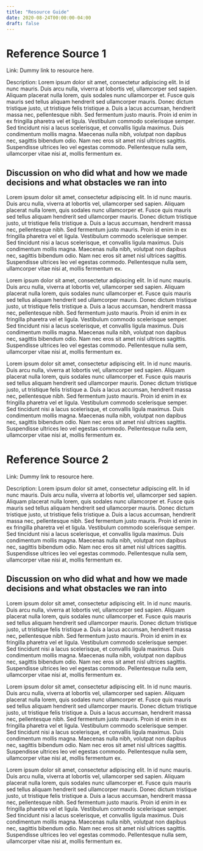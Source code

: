 ```yaml
---
title: "Resource Guide"
date: 2020-08-24T00:00:00-04:00
draft: false
---
```


Reference Source 1
==================
Link: Dummy link to resource here.

Description: Lorem ipsum dolor sit amet, consectetur adipiscing elit. In id nunc mauris. Duis arcu nulla, viverra at lobortis vel, ullamcorper sed sapien. Aliquam placerat nulla lorem, quis sodales nunc ullamcorper et. Fusce quis mauris sed tellus aliquam hendrerit sed ullamcorper mauris. Donec dictum tristique justo, ut tristique felis tristique a. Duis a lacus accumsan, hendrerit massa nec, pellentesque nibh. Sed fermentum justo mauris. Proin id enim in ex fringilla pharetra vel et ligula. Vestibulum commodo scelerisque semper. Sed tincidunt nisi a lacus scelerisque, et convallis ligula maximus. Duis condimentum mollis magna. Maecenas nulla nibh, volutpat non dapibus nec, sagittis bibendum odio. Nam nec eros sit amet nisl ultrices sagittis. Suspendisse ultrices leo vel egestas commodo. Pellentesque nulla sem, ullamcorper vitae nisi at, mollis fermentum ex.

Discussion on who did what and how we made decisions and what obstacles we ran into
-----------------------------------------------------------------------------------
Lorem ipsum dolor sit amet, consectetur adipiscing elit. In id nunc mauris. Duis arcu nulla, viverra at lobortis vel, ullamcorper sed sapien. Aliquam placerat nulla lorem, quis sodales nunc ullamcorper et. Fusce quis mauris sed tellus aliquam hendrerit sed ullamcorper mauris. Donec dictum tristique justo, ut tristique felis tristique a. Duis a lacus accumsan, hendrerit massa nec, pellentesque nibh. Sed fermentum justo mauris. Proin id enim in ex fringilla pharetra vel et ligula. Vestibulum commodo scelerisque semper. Sed tincidunt nisi a lacus scelerisque, et convallis ligula maximus. Duis condimentum mollis magna. Maecenas nulla nibh, volutpat non dapibus nec, sagittis bibendum odio. Nam nec eros sit amet nisl ultrices sagittis. Suspendisse ultrices leo vel egestas commodo. Pellentesque nulla sem, ullamcorper vitae nisi at, mollis fermentum ex.

Lorem ipsum dolor sit amet, consectetur adipiscing elit. In id nunc mauris. Duis arcu nulla, viverra at lobortis vel, ullamcorper sed sapien. Aliquam placerat nulla lorem, quis sodales nunc ullamcorper et. Fusce quis mauris sed tellus aliquam hendrerit sed ullamcorper mauris. Donec dictum tristique justo, ut tristique felis tristique a. Duis a lacus accumsan, hendrerit massa nec, pellentesque nibh. Sed fermentum justo mauris. Proin id enim in ex fringilla pharetra vel et ligula. Vestibulum commodo scelerisque semper. Sed tincidunt nisi a lacus scelerisque, et convallis ligula maximus. Duis condimentum mollis magna. Maecenas nulla nibh, volutpat non dapibus nec, sagittis bibendum odio. Nam nec eros sit amet nisl ultrices sagittis. Suspendisse ultrices leo vel egestas commodo. Pellentesque nulla sem, ullamcorper vitae nisi at, mollis fermentum ex.

Lorem ipsum dolor sit amet, consectetur adipiscing elit. In id nunc mauris. Duis arcu nulla, viverra at lobortis vel, ullamcorper sed sapien. Aliquam placerat nulla lorem, quis sodales nunc ullamcorper et. Fusce quis mauris sed tellus aliquam hendrerit sed ullamcorper mauris. Donec dictum tristique justo, ut tristique felis tristique a. Duis a lacus accumsan, hendrerit massa nec, pellentesque nibh. Sed fermentum justo mauris. Proin id enim in ex fringilla pharetra vel et ligula. Vestibulum commodo scelerisque semper. Sed tincidunt nisi a lacus scelerisque, et convallis ligula maximus. Duis condimentum mollis magna. Maecenas nulla nibh, volutpat non dapibus nec, sagittis bibendum odio. Nam nec eros sit amet nisl ultrices sagittis. Suspendisse ultrices leo vel egestas commodo. Pellentesque nulla sem, ullamcorper vitae nisi at, mollis fermentum ex.

Reference Source 2
==================
Link: Dummy link to resource here.

Description: Lorem ipsum dolor sit amet, consectetur adipiscing elit. In id nunc mauris. Duis arcu nulla, viverra at lobortis vel, ullamcorper sed sapien. Aliquam placerat nulla lorem, quis sodales nunc ullamcorper et. Fusce quis mauris sed tellus aliquam hendrerit sed ullamcorper mauris. Donec dictum tristique justo, ut tristique felis tristique a. Duis a lacus accumsan, hendrerit massa nec, pellentesque nibh. Sed fermentum justo mauris. Proin id enim in ex fringilla pharetra vel et ligula. Vestibulum commodo scelerisque semper. Sed tincidunt nisi a lacus scelerisque, et convallis ligula maximus. Duis condimentum mollis magna. Maecenas nulla nibh, volutpat non dapibus nec, sagittis bibendum odio. Nam nec eros sit amet nisl ultrices sagittis. Suspendisse ultrices leo vel egestas commodo. Pellentesque nulla sem, ullamcorper vitae nisi at, mollis fermentum ex.

Discussion on who did what and how we made decisions and what obstacles we ran into
-----------------------------------------------------------------------------------
Lorem ipsum dolor sit amet, consectetur adipiscing elit. In id nunc mauris. Duis arcu nulla, viverra at lobortis vel, ullamcorper sed sapien. Aliquam placerat nulla lorem, quis sodales nunc ullamcorper et. Fusce quis mauris sed tellus aliquam hendrerit sed ullamcorper mauris. Donec dictum tristique justo, ut tristique felis tristique a. Duis a lacus accumsan, hendrerit massa nec, pellentesque nibh. Sed fermentum justo mauris. Proin id enim in ex fringilla pharetra vel et ligula. Vestibulum commodo scelerisque semper. Sed tincidunt nisi a lacus scelerisque, et convallis ligula maximus. Duis condimentum mollis magna. Maecenas nulla nibh, volutpat non dapibus nec, sagittis bibendum odio. Nam nec eros sit amet nisl ultrices sagittis. Suspendisse ultrices leo vel egestas commodo. Pellentesque nulla sem, ullamcorper vitae nisi at, mollis fermentum ex.

Lorem ipsum dolor sit amet, consectetur adipiscing elit. In id nunc mauris. Duis arcu nulla, viverra at lobortis vel, ullamcorper sed sapien. Aliquam placerat nulla lorem, quis sodales nunc ullamcorper et. Fusce quis mauris sed tellus aliquam hendrerit sed ullamcorper mauris. Donec dictum tristique justo, ut tristique felis tristique a. Duis a lacus accumsan, hendrerit massa nec, pellentesque nibh. Sed fermentum justo mauris. Proin id enim in ex fringilla pharetra vel et ligula. Vestibulum commodo scelerisque semper. Sed tincidunt nisi a lacus scelerisque, et convallis ligula maximus. Duis condimentum mollis magna. Maecenas nulla nibh, volutpat non dapibus nec, sagittis bibendum odio. Nam nec eros sit amet nisl ultrices sagittis. Suspendisse ultrices leo vel egestas commodo. Pellentesque nulla sem, ullamcorper vitae nisi at, mollis fermentum ex.

Lorem ipsum dolor sit amet, consectetur adipiscing elit. In id nunc mauris. Duis arcu nulla, viverra at lobortis vel, ullamcorper sed sapien. Aliquam placerat nulla lorem, quis sodales nunc ullamcorper et. Fusce quis mauris sed tellus aliquam hendrerit sed ullamcorper mauris. Donec dictum tristique justo, ut tristique felis tristique a. Duis a lacus accumsan, hendrerit massa nec, pellentesque nibh. Sed fermentum justo mauris. Proin id enim in ex fringilla pharetra vel et ligula. Vestibulum commodo scelerisque semper. Sed tincidunt nisi a lacus scelerisque, et convallis ligula maximus. Duis condimentum mollis magna. Maecenas nulla nibh, volutpat non dapibus nec, sagittis bibendum odio. Nam nec eros sit amet nisl ultrices sagittis. Suspendisse ultrices leo vel egestas commodo. Pellentesque nulla sem, ullamcorper vitae nisi at, mollis fermentum ex.
